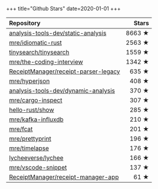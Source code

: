 +++
title="Github Stars"
date=2020-01-01
+++

| Repository | Stars |
| :--------- | ----: |
| [analysis-tools-dev/static-analysis](https://github.com/analysis-tools-dev/static-analysis) | 8663 ★ |
| [mre/idiomatic-rust](https://github.com/mre/idiomatic-rust) | 2563 ★ |
| [tinysearch/tinysearch](https://github.com/tinysearch/tinysearch) | 1559 ★ |
| [mre/the-coding-interview](https://github.com/mre/the-coding-interview) | 1342 ★ |
| [ReceiptManager/receipt-parser-legacy](https://github.com/ReceiptManager/receipt-parser-legacy) | 635 ★ |
| [mre/hyperjson](https://github.com/mre/hyperjson) | 408 ★ |
| [analysis-tools-dev/dynamic-analysis](https://github.com/analysis-tools-dev/dynamic-analysis) | 370 ★ |
| [mre/cargo-inspect](https://github.com/mre/cargo-inspect) | 307 ★ |
| [hello-rust/show](https://github.com/hello-rust/show) | 285 ★ |
| [mre/kafka-influxdb](https://github.com/mre/kafka-influxdb) | 210 ★ |
| [mre/fcat](https://github.com/mre/fcat) | 201 ★ |
| [mre/prettyprint](https://github.com/mre/prettyprint) | 196 ★ |
| [mre/timelapse](https://github.com/mre/timelapse) | 176 ★ |
| [lycheeverse/lychee](https://github.com/lycheeverse/lychee) | 166 ★ |
| [mre/vscode-snippet](https://github.com/mre/vscode-snippet) | 137 ★ |
| [ReceiptManager/receipt-manager-app](https://github.com/ReceiptManager/receipt-manager-app) | 61 ★ |
